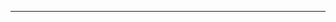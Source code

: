 <!--
CO_OP_TRANSLATOR_METADATA:
{
  "original_hash": "4bdff5070d182c64143dfe5a581d0ec7",
  "translation_date": "2025-08-28T18:30:35+00:00",
  "source_file": "02-SetupDevEnvironment/README.md",
  "language_code": "id"
}
-->


---

